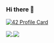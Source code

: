 ### Hi there 👋

[![42 Profile Card](https://1337-readme.vercel.app/api/profile?cursus=42&dark=true&login=aelouarg)](https://github.com/mohouyizme/1337-readme)

<a href="https://github.com/drslax?tab=repositories">
  <img align="center" src="https://github-readme-stats.vercel.app/api/top-langs/?username=drslax&theme=dark"/>
</a>
<a href="https://github.com/drslax?tab=repositories">
 <img align="center" src="https://github-readme-stats.vercel.app/api?username=drslax&line_height=40&show_icons=true&theme=dark">
</a>

<!--
**drslax/drslax** is a ✨ _special_ ✨ repository because its `README.md` (this file) appears on your GitHub profile.

Here are some ideas to get you started:

- 🔭 I’m currently working on ...
- 🌱 I’m currently learning ...
- 👯 I’m looking to collaborate on ...
- 🤔 I’m looking for help with ...
- 💬 Ask me about ...
- 📫 How to reach me: ...
- 😄 Pronouns: ...
- ⚡ Fun fact: ...
-->
